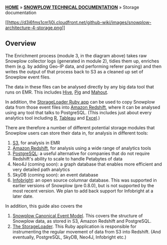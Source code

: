 [**HOME**](Home) » [**SNOWPLOW TECHNICAL DOCUMENTATION**](Snowplow-technical-documentation) » Storage documentation

[[https://d3i6fms1cm1j0i.cloudfront.net/github-wiki/images/snowplow-architecture-4-storage.png]]

## Overview

The Enrichment process (module 3, in the diagram above) takes raw Snowplow collector logs (generated in module 2), tidies them up, enriches them (e.g. by adding Geo-IP data, and performing referer parsing) and then writes the output of that process back to S3 as a cleaned up set of Snowplow event files. 

The data in these files can be analysed directly by any big data tool that runs on EMR. This includes [Hive][hive], [Pig][pig] and [Mahout][mahout].

In addition, the [StorageLoader Ruby app][storage-loader] can be used to copy Snowplow data from those event files into [Amazon Redshift][redshift], where it can be analysed using any tool that talks to PostgreSQL. (This includes just about every analytics tool including [R][r], [Tableau][tableau] and [Excel][excel].)

There are therefore a number of different potential storage modules that Snowplow users can store their data in, for analysis in different tools:

1. [S3][s3], for analysis in EMR
2. [Amazon Redshift][redshift], for analysis using a wide range of analytics tools
3. [PostgreSQL][postgresql]: a useful alternative for companies that do not require Redshift's ability to scale to handle Petabytes of data
4. Neo4J (coming soon): a graph database that enables more efficient and very detailed path analytics
5. SkyDB (coming soon): an event database
6. [Infobright][infobright]: an open source columnar database. This was supported in earlier versions of Snowplow (pre 0.8.0), but is not supported by the most recent version. We plan to add back support for Infobright at a later date.

In addition, this guide also covers the 

1. [Snowplow Canonical Event Model][canonical-event-model]. This covers the structure of Snowplow data, as stored in S3, Amazon Redshift and PostgreSQL.
2. [The StorageLoader][storage-loader]. This Ruby application is responsible for instrumenting the regular movement of data from S3 into Redshift. (And eventually, PostgreSQL, SkyDB, Neo4J, Infobright etc.)

[hive]: http://hive.apache.org/
[pig]: http://pig.apache.org/
[mahout]: http://mahout.apache.org/
[storage-loader]: StorageLoader
[redshift]: Amazon-Redshift-storage
[r]: http://cran.r-project.org/
[tableau]: http://www.tableausoftware.com/
[excel]: http://office.microsoft.com/en-gb/excel/
[s3]: s3-storage
[redshift]: Amazon-Redshift-storage
[infobright]: infobright-storage
[canonical-event-model]: Canonical-event-model
[postgresql]: postgresql-storage
